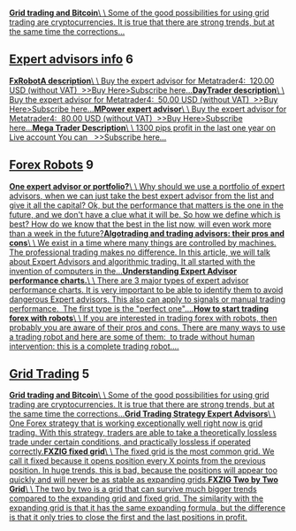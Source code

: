 [**Grid trading and Bitcoin**\\
\\
Some of the good possibilities for using grid trading are cryptocurrencies. It is true that there are strong trends, but at the same time the corrections...](https://fxzig.com/blog/grid-trading-bitcoin)

## [Expert advisors info](https://fxzig.com/blog/category/expert-advisors-info)  6

[**FxRobotA description**\\
\\
Buy the expert advisor for Metatrader4:  120.00 USD (without VAT)  >>Buy Here>Subscribe here...](https://fxzig.com/blog/fxrobota-description)[**DayTrader description**\\
\\
Buy the expert advisor for Metatrader4:  50.00 USD (without VAT)  >>Buy Here>Subscribe here...](https://fxzig.com/blog/daytrader-description)[**MPower expert advisor**\\
\\
Buy the expert advisor for Metatrader4:  80.00 USD (without VAT)  >>Buy Here>Subscribe here...](https://fxzig.com/blog/mpower-expert-advisor)[**Mega Trader Description**\\
\\
1300 pips profit in the last one year on Live account You can   >>Subscribe here...](https://fxzig.com/blog/mega-trader-description)

## [Forex Robots](https://fxzig.com/blog/category/forex-robots)  9

[**One expert advisor or portfolio?**\\
\\
Why should we use a portfolio of expert advisors, when we can just take the best expert advisor from the list and give it all the capital? Ok, but the performance that matters is the one in the future, and we don't have a clue what it will be. So how we define which is best? How do we know that the best in the list now, will even work more than a week in the future?](https://fxzig.com/blog/one-expert-advisor-or-portfolio)[**Algotrading and trading advisors: their pros and cons**\\
\\
We exist in a time where many things are controlled by machines. The professional trading makes no difference. In this article, we will talk about Expert Advisors and algorithmic trading. It all started with the invention of computers in the...](https://fxzig.com/blog/algotrading-and-trading-advisers-their-pros-and-cons)[**Understanding Expert Advisor performance charts.**\\
\\
There are 3 major types of expert advisor performance charts. It is very important to be able to identify them to avoid dangerous Expert advisors. This also can apply to signals or manual trading performance.  The first type is the "perfect one"....](https://fxzig.com/blog/understanding-expert-advisor-performance-charts)[**How to start trading forex with robots**\\
\\
If you are interested in trading forex with robots, then probably you are aware of their pros and cons. There are many ways to use a trading robot and here are some of them:  to trade without human intervention: this is a complete trading robot....](https://fxzig.com/blog/how-to-start-trading-forex-with-robots)

## [Grid Trading](https://fxzig.com/blog/category/grid-trading)  5

[**Grid trading and Bitcoin**\\
\\
Some of the good possibilities for using grid trading are cryptocurrencies. It is true that there are strong trends, but at the same time the corrections...](https://fxzig.com/blog/grid-trading-bitcoin)[**Grid Trading Strategy Expert Advisors**\\
\\
One Forex strategy that is working exceptionally well right now is grid trading. With this strategy, traders are able to take a theoretically lossless trade under certain conditions, and practically lossless if operated correctly.](https://fxzig.com/blog/grid-trade-expert-advisors)[**FXZIG fixed grid**\\
\\
The fixed grid is the most common grid. We call it fixed because it opens position every X points from the previous position. In huge trends, this is bad, because the positions will appear too quickly and will never be as stable as expanding grids.](https://fxzig.com/blog/fxzig-fixed-grid)[**FXZIG Two by Two Grid**\\
\\
The two by two is a grid that can survive much bigger trends compared to the expanding grid and fixed grid. The similarity with the expanding grid is that it has the same expanding formula, but the difference is that it only tries to close the first and the last positions in profit.](https://fxzig.com/blog/fxzig-two-by-two-grid)